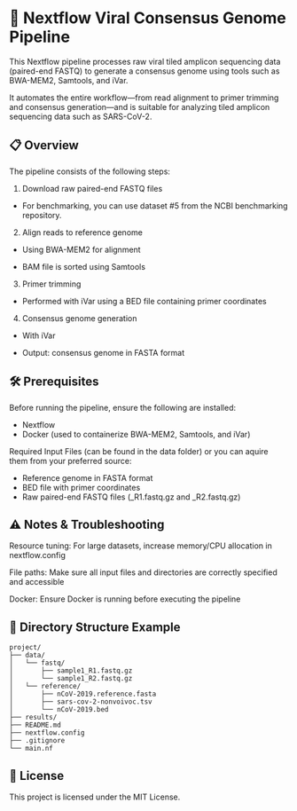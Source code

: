 # 🧬 Nextflow Viral Consensus Genome Pipeline 

This Nextflow pipeline processes raw viral tiled amplicon sequencing data (paired-end FASTQ) to generate a consensus genome using tools such as BWA-MEM2, Samtools, and iVar.

It automates the entire workflow—from read alignment to primer trimming and consensus generation—and is suitable for analyzing tiled amplicon sequencing data such as SARS-CoV-2.

## 📋 Overview

The pipeline consists of the following steps:

1. Download raw paired-end FASTQ files

- For benchmarking, you can use dataset #5 from the NCBI benchmarking repository.

2. Align reads to reference genome

- Using BWA-MEM2 for alignment

- BAM file is sorted using Samtools

3. Primer trimming

- Performed with iVar using a BED file containing primer coordinates

4. Consensus genome generation

- With iVar

- Output: consensus genome in FASTA format

## 🛠️ Prerequisites

Before running the pipeline, ensure the following are installed:

- Nextflow
- Docker (used to containerize BWA-MEM2, Samtools, and iVar)

Required Input Files (can be found in the data folder) or you can aquire them from your preferred source:

- Reference genome in FASTA format
- BED file with primer coordinates
- Raw paired-end FASTQ files (_R1.fastq.gz and _R2.fastq.gz)

## ⚠️ Notes & Troubleshooting
Resource tuning: For large datasets, increase memory/CPU allocation in nextflow.config

File paths: Make sure all input files and directories are correctly specified and accessible

Docker: Ensure Docker is running before executing the pipeline

## 📁 Directory Structure Example

    project/
    ├── data/
    │   └── fastq/
    │       ├── sample1_R1.fastq.gz
    │       └── sample1_R2.fastq.gz
    │   └── reference/
    │       ├── nCoV-2019.reference.fasta
    │       ├── sars-cov-2-nonvoivoc.tsv
    │       └── nCoV-2019.bed
    ├── results/
    ├── README.md
    ├── nextflow.config
    ├── .gitignore
    └── main.nf    

## 📄 License
This project is licensed under the MIT License.